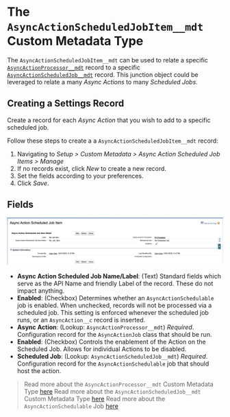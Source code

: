 # The `AsyncActionScheduledJobItem__mdt` Custom Metadata Type

The `AsyncActionScheduledJobItem__mdt` can be used to relate a specific [`AsyncActionProcessor__mdt`](/docs/ASYNCACTIONPROCESSOR.md) record to a specific [`AsyncActionScheduledJob__mdt`](/docs/SCHEDULEDJOBSETTINGS.md) record. This junction object could be leveraged to relate a many _Async Actions_ to many _Scheduled Jobs_.

## Creating a Settings Record

Create a record for each _Async Action_ that you wish to add to a specific scheduled job.

Follow these steps to create a a `AsyncActionScheduledJobItem__mdt` record:

1. Navigating to _Setup > Custom Metadata > Async Action Scheduled Job Items > Manage_
2. If no records exist, click _New_ to create a new record.
3. Set the fields according to your preferences.
4. Click _Save_.

## Fields

![A "Async Action Scheduled Job Item" Custom Metadata record](/media/sample_scheduled_job_item.png)

- **Async Action Scheduled Job Name/Label**: (Text) Standard fields which serve as the API Name and friendly Label of the record. These do not impact anything.
- **Enabled**: (Checkbox) Determines whether an `AsyncActionSchedulable` job is enabled. When unchecked, records will not be processed via a scheduled job. This setting is enforced whenever the scheduled job runs, or an `AsyncAction__c` record is inserted.
- **Async Action**: (Lookup: `AsyncActionProcessor__mdt`) _Required_. Configuration record for the `AsyncActionJob` class that should be run.
- **Enabled**: (Checkbox) Controls the enablement of the Action on the Scheduled Job. Allows for individual Actions to be disabled.
- **Scheduled Job**: (Lookup: `AsyncActionScheduledJob__mdt`) _Required_. Configuration record for the `AsyncActionSchedulable` job that should host the action.

> Read more about the `AsyncActionProcessor__mdt` Custom Metadata Type [here](/docs/ASYNCACTIONPROCESSOR.md)
> Read more about the `AsyncActionScheduledJob__mdt` Custom Metadata Type [here](/docs/SCHEDULEDJOBSETTINGS.md)
> Read more about the `AsyncActionSchedulable` Job [here](/docs/ASYNCACTIONSCHEDULEDABLE.md)
